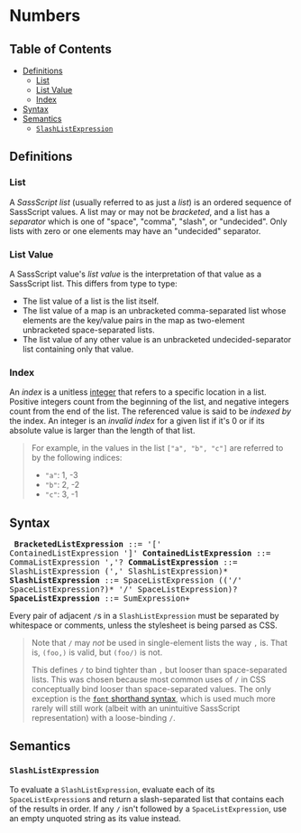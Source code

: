 # Numbers

## Table of Contents

* [Definitions](#definitions)
  * [List](#list)
  * [List Value](#list-value)
  * [Index](#index)
* [Syntax](#syntax)
* [Semantics](#semantics)
  * [`SlashListExpression`](#slashlistexpression)

## Definitions

### List

A *SassScript list* (usually referred to as just a *list*) is an ordered
sequence of SassScript values. A list may or may not be *bracketed*, and a list
has a *separator* which is one of "space", "comma", "slash", or "undecided".
Only lists with zero or one elements may have an "undecided" separator.

### List Value

A SassScript value's *list value* is the interpretation of that value as a
SassScript list. This differs from type to type:

* The list value of a list is the list itself.
* The list value of a map is an unbracketed comma-separated list whose elements
  are the key/value pairs in the map as two-element unbracketed space-separated
  lists.
* The list value of any other value is an unbracketed undecided-separator list
  containing only that value.

### Index

An *index* is a unitless [integer] that refers to a specific location in a list.
Positive integers count from the beginning of the list, and negative integers
count from the end of the list. The referenced value is said to be *indexed by*
the index. An integer is an *invalid index* for a given list if it's 0 or if its
absolute value is larger than the length of that list.

> For example, in the values in the list `["a", "b", "c"]` are referred to by
> the following indices:
>
> * `"a"`: 1, -3
> * `"b"`: 2, -2
> * `"c"`: 3, -1

[integer]: number.md#integer

## Syntax

<x><pre>
**BracketedListExpression** ::= '[' ContainedListExpression ']'
**ContainedListExpression** ::= CommaListExpression ','?
**CommaListExpression**     ::= SlashListExpression (',' SlashListExpression)*
**SlashListExpression**     ::= SpaceListExpression (('/' SpaceListExpression?)* '/' SpaceListExpression)?
**SpaceListExpression**     ::= SumExpression+
</pre></x>

Every pair of adjacent `/`s in a `SlashListExpression` must be separated by
whitespace or comments, unless the stylesheet is being parsed as CSS.

> Note that `/` may *not* be used in single-element lists the way `,` is. That
> is, `(foo,)` is valid, but `(foo/)` is not.
>
> This defines `/` to bind tighter than `,` but looser than space-separated
> lists. This was chosen because most common uses of `/` in CSS conceptually
> bind looser than space-separated values. The only exception is the [`font`
> shorthand syntax], which is used much more rarely will still work (albeit with
> an unintuitive SassScript representation) with a loose-binding `/`.
>
> [`font` shorthand syntax]: https://developer.mozilla.org/en-US/docs/Web/CSS/font

## Semantics

### `SlashListExpression`

To evaluate a `SlashListExpression`, evaluate each of its `SpaceListExpression`s
and return a slash-separated list that contains each of the results in order. If
any `/` isn't followed by a `SpaceListExpression`, use an empty unquoted string
as its value instead.
